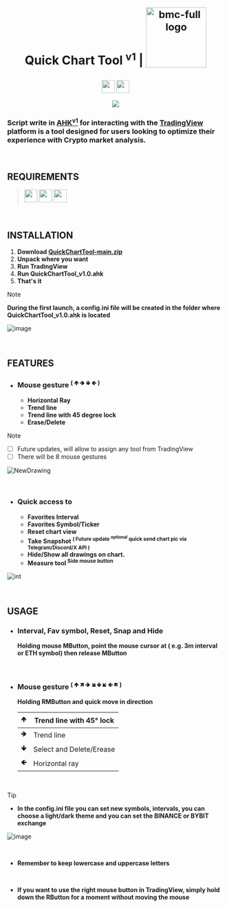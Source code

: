 <h1 align="center">
  Quick Chart Tool <sup>v1</sup> | 
  <a href="https://www.buymeacoffee.com/blockchainchaos">
  <sub> <img width="2437" alt="bmc-full logo" src="https://github.com/CHAOS-BlockchainChaos/QuickChartTool/assets/97523302/ccd4e269-53fc-44c6-925b-e4e360a5f9a3" alt="buymeacoffee-white-badge" style="width: 140px;"></sub> 
  
  <p></p>
</h1>

<p align="center">
  <a href="https://github.com/CHAOS-BlockchainChaos/QuickChartTool/releases/tag/v1.0.0"> <img src="https://img.shields.io/badge/releases-v1.0.0-blue?style=for-the-badge&labelColor=121621&color=ffffff" style="height: 30px"></a>
  <img src="https://img.shields.io/github/downloads/CHAOS-BlockchainChaos/QuickChartTool/total?style=for-the-badge&logoColor=fff&labelColor=121621&color=ffffff" style="height:30px"> 
</p>

<p align="center">
  <img src="https://github.com/CHAOS-BlockchainChaos/QuickChartTool/assets/97523302/c0915101-2b38-4870-9f46-a3a984aef2f1">
</p>

### **Script write in [AHK<sup>v1</sup>](https://www.autohotkey.com/) for interacting with the [TradingView](https://www.tradingview.com/desktop/) platform is a tool designed for users looking to optimize their experience with Crypto market analysis.** <p align="center"></p>

&nbsp;

## REQUIREMENTS 
<p></p>

> <img src="https://img.shields.io/badge/ㅤWINDOWSㅤ-10-0079D7?style=for-the-badge&labelColor=0079D7&color=fff&logoColor=fff&logo=windows10" style="height: 30px"> <img src="https://img.shields.io/badge/tradingview-desktop-blue?style=for-the-badge&labelColor=121621&color=ffffff&logo=tradingview" style="height: 30px"> <img src="https://img.shields.io/badge/ㅤAutohotkey-v1-blue?style=for-the-badge&labelColor=7AC673&color=ffffff&logo=autohotkey&logoColor=black" style="height: 30px">

&nbsp;

## INSTALLATION
1. **Download [QuickChartTool-main.zip](https://github.com/CHAOS-BlockchainChaos/QuickChartTool/releases)**
1. **Unpack where you want**
1. **Run TradingView**
1. **Run QuickChartTool_v1.0.ahk**
1. **That's it**

> [!NOTE]
> **During the first launch, a config.ini file will be created in the folder where QuickChartTool_v1.0.ahk is located**
> 
> ![image](https://github.com/CHAOS-BlockchainChaos/QuickChartTool/assets/97523302/291be4f9-ff2e-4f92-8be8-9b33d1c616fe)

&nbsp; 

## FEATURES 
<p></p>

- ### **Mouse gesture** <sup>( 🡹 🡺 🡻 🡸 )
  - **Horizontal Ray**
  - **Trend line**
  - **Trend line with 45 degree lock**
  - **Erase/Delete**

> [!NOTE]
> - [ ] Future updates, will allow to assign any tool from TradingView
> - [ ] There will be 8 mouse gestures
  
![NewDrawing](https://github.com/CHAOS-BlockchainChaos/QuickChartTool/assets/97523302/fcec094d-0c6f-400a-9eee-30f6ecc44840)

&nbsp;

- ### **Quick access to**
  - **Favorites Interval**
  - **Favorites Symbol/Ticker**
  - **Reset chart view**
  - **Take Snapshot <sup>( Future update <sup>optional</sup> quick send chart pic via Telegram/Discord/X API )</sup>**
  - **Hide/Show all drawings on chart.**
  - **Measure tool <sup>Side mouse button</sup>**


![int](https://github.com/CHAOS-BlockchainChaos/QuickChartTool/assets/97523302/2570fc1f-5d4c-4d74-a866-0a69cd1711f3)

&nbsp;

## USAGE 
<p></p>

- ### **Interval, Fav symbol, Reset, Snap and Hide**
  **Holding mouse MButton, point the mouse cursor at ( e.g. 3m interval or ETH symbol) then release MButton**

&nbsp;

- ### **Mouse gesture <sup>( 🡹 🡽 🡺 🡾 🡻 🡿 🡸 🡼 )</sup>**
  **Holding RMButton and quick move in direction**
  
  | **🡹** | Trend line with 45° lock       |
  | :-:    | -                              |
  | **🡺** | Trend line                     |
  | **🡻** | Select and Delete/Erease       |
  | **🡸** | Horizontal ray                 |

&nbsp;

> [!TIP]
> 
> - **In the config.ini file you can set new symbols, intervals, you can choose a light/dark theme and you can set the BINANCE or BYBIT exchange**
>
> ![image](https://github.com/CHAOS-BlockchainChaos/QuickChartTool/assets/97523302/29a26169-6b9e-46de-b11d-0b82e782ff2f)
> 
> &nbsp;
> 
> - **Remember to keep lowercase and uppercase letters**
> 
> &nbsp;
> 
> - **If you want to use the right mouse button in TradingView, simply hold down the RButton for a moment without moving the mouse**
